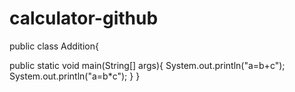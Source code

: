 # calculator-github

public class Addition{


public static void main(String[] args){
  System.out.println("a=b+c");
  System.out.println("a=b*c");
  }
     }
